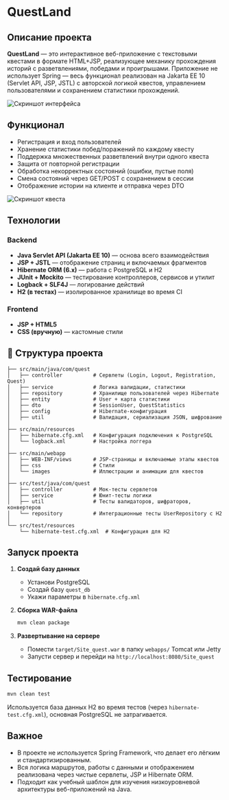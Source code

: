 
# QuestLand

## Описание проекта
**QuestLand** — это интерактивное веб-приложение с текстовыми квестами в формате HTML+JSP, реализующее механику прохождения историй с разветвлениями, победами и проигрышами. Приложение не использует Spring — весь функционал реализован на Jakarta EE 10 (Servlet API, JSP, JSTL) с авторской логикой квестов, управлением пользователями и сохранением статистики прохождений.

![Скриншот интерфейса](https://github.com/user-attachments/assets/f112e638-807f-49d0-8671-387c1c88d34a)

## Функционал
- Регистрация и вход пользователей
- Хранение статистики побед/поражений по каждому квесту
- Поддержка множественных разветвлений внутри одного квеста
- Защита от повторной регистрации
- Обработка некорректных состояний (ошибки, пустые поля)
- Смена состояний через GET/POST с сохранением в сессии
- Отображение истории на клиенте и отправка через DTO

![Скриншот квеста](https://github.com/user-attachments/assets/d3e38959-dcf5-4770-a32b-c1572d4c04f1)

## Технологии
### Backend
- **Java Servlet API (Jakarta EE 10)** — основа всего взаимодействия
- **JSP + JSTL** — отображение страниц и включаемых фрагментов
- **Hibernate ORM (6.x)** — работа с PostgreSQL и H2
- **JUnit + Mockito** — тестирование контроллеров, сервисов и утилит
- **Logback + SLF4J** — логирование действий
- **H2 (в тестах)** — изолированное хранилище во время CI

### Frontend
- **JSP + HTML5**
- **CSS (вручную)** — кастомные стили

## 📂 Структура проекта
```
├── src/main/java/com/quest
│   ├── controller          # Сервлеты (Login, Logout, Registration, Quest)
│   ├── service             # Логика валидации, статистики
│   ├── repository          # Хранилище пользователей через Hibernate
│   ├── entity              # User + карта статистики
│   ├── dto                 # SessionUser, QuestStatistics
│   ├── config              # Hibernate-конфигурация
│   ├── util                # Валидация, сериализация JSON, шифрование
│
├── src/main/resources
│   ├── hibernate.cfg.xml   # Конфигурация подключения к PostgreSQL
│   └── logback.xml         # Настройка логгера
│
├── src/main/webapp
│   ├── WEB-INF/views       # JSP-страницы и включаемые этапы квестов
│   ├── css                 # Стили
│   └── images              # Иллюстрации и анимации для квестов
│
├── src/test/java/com/quest
│   ├── controller          # Мок-тесты сервлетов
│   ├── service             # Юнит-тесты логики
│   ├── util                # Тесты валидаторов, шифраторов, конвертеров
│   └── repository          # Интеграционные тесты UserRepository с H2
│
└── src/test/resources
    └── hibernate-test.cfg.xml  # Конфигурация для H2
```

## Запуск проекта
1. **Создай базу данных**
   - Установи PostgreSQL
   - Создай базу `quest_db`
   - Укажи параметры в `hibernate.cfg.xml`

2. **Сборка WAR-файла**
   ```bash
   mvn clean package
   ```

3. **Развертывание на сервере**
   - Помести `target/Site_quest.war` в папку `webapps/` Tomcat или Jetty
   - Запусти сервер и перейди на `http://localhost:8080/Site_quest`

## Тестирование
```bash
mvn clean test
```

Используется база данных H2 во время тестов (через `hibernate-test.cfg.xml`), основная PostgreSQL не затрагивается.

## Важное
- В проекте не используется Spring Framework, что делает его лёгким и стандартизированным.
- Вся логика маршрутов, работы с данными и отображением реализована через чистые сервлеты, JSP и Hibernate ORM.
- Подходит как учебный шаблон для изучения низкоуровневой архитектуры веб-приложений на Java.

